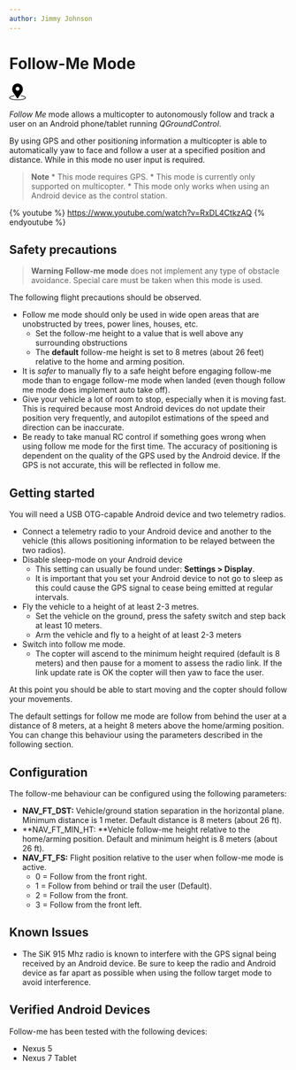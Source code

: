 ```yaml
---
author: Jimmy Johnson
---
```


# Follow-Me Mode

[<img src="../../assets/site/position_fixed.svg" title="Position fix required (e.g. GPS)" width="30px" />](../getting_started/flight_modes.md#key_position_fixed)

*Follow Me* mode allows a multicopter to autonomously follow and track a user on an Android phone/tablet running *QGroundControl*.

By using GPS and other positioning information a multicopter is able to automatically yaw to face and follow a user at a specified position and distance. While in this mode no user input is required.

> **Note** * This mode requires GPS. * This mode is currently only supported on multicopter. * This mode only works when using an Android device as the control station.

{% youtube %} https://www.youtube.com/watch?v=RxDL4CtkzAQ {% endyoutube %}

<!-- Updated to Follow me 1.4 -->

## Safety precautions

> **Warning** **Follow-me mode** does not implement any type of obstacle avoidance. Special care must be taken when this mode is used.

The following flight precautions should be observed.

- Follow me mode should only be used in wide open areas that are unobstructed by trees, power lines, houses, etc. 
    - Set the follow-me height to a value that is well above any surrounding obstructions
    - The **default** follow-me height is set to 8 metres (about 26 feet) relative to the home and arming position.
- It is *safer* to manually fly to a safe height before engaging follow-me mode than to engage follow-me mode when landed (even though follow me mode does implement auto take off).
- Give your vehicle a lot of room to stop, especially when it is moving fast. This is required because most Android devices do not update their position very frequently, and autopilot estimations of the speed and direction can be inaccurate.
- Be ready to take manual RC control if something goes wrong when using follow me mode for the first time. The accuracy of positioning is dependent on the quality of the GPS used by the Android device. If the GPS is not accurate, this will be reflected in follow me.

## Getting started

You will need a USB OTG-capable Android device and two telemetry radios.

- Connect a telemetry radio to your Android device and another to the vehicle (this allows positioning information to be relayed between the two radios).
- Disable sleep-mode on your Android device 
    - This setting can usually be found under: **Settings \> Display**.
    - It is important that you set your Android device to not go to sleep as this could cause the GPS signal to cease being emitted at regular intervals.
- Fly the vehicle to a height of at least 2-3 metres. 
    - Set the vehicle on the ground, press the safety switch and step back at least 10 meters.
    - Arm the vehicle and fly to a height of at least 2-3 meters
- Switch into follow me mode. 
    - The copter will ascend to the minimum height required (default is 8 meters) and then pause for a moment to assess the radio link. If the link update rate is OK the copter will then yaw to face the user.

At this point you should be able to start moving and the copter should follow your movements.

The default settings for follow me mode are follow from behind the user at a distance of 8 meters, at a height 8 meters above the home/arming position. You can change this behaviour using the parameters described in the following section.

## Configuration

The follow-me behaviour can be configured using the following parameters:

- **NAV_FT_DST:** Vehicle/ground station separation in the horizontal plane. Minimum distance is 1 meter. Default distance is 8 meters (about 26 ft).
- **NAV_FT_MIN_HT: **Vehicle follow-me height relative to the home/arming position. Default and minimum height is 8 meters (about 26 ft).
- **NAV_FT_FS:** Flight position relative to the user when follow-me mode is active. 
    - 0 = Follow from the front right.
    - 1 = Follow from behind or trail the user (Default).
    - 2 = Follow from the front.
    - 3 = Follow from the front left.

## Known Issues

- The SiK 915 Mhz radio is known to interfere with the GPS signal being received by an Android device. Be sure to keep the radio and Android device as far apart as possible when using the follow target mode to avoid interference.

## Verified Android Devices

Follow-me has been tested with the following devices:

- Nexus 5
- Nexus 7 Tablet